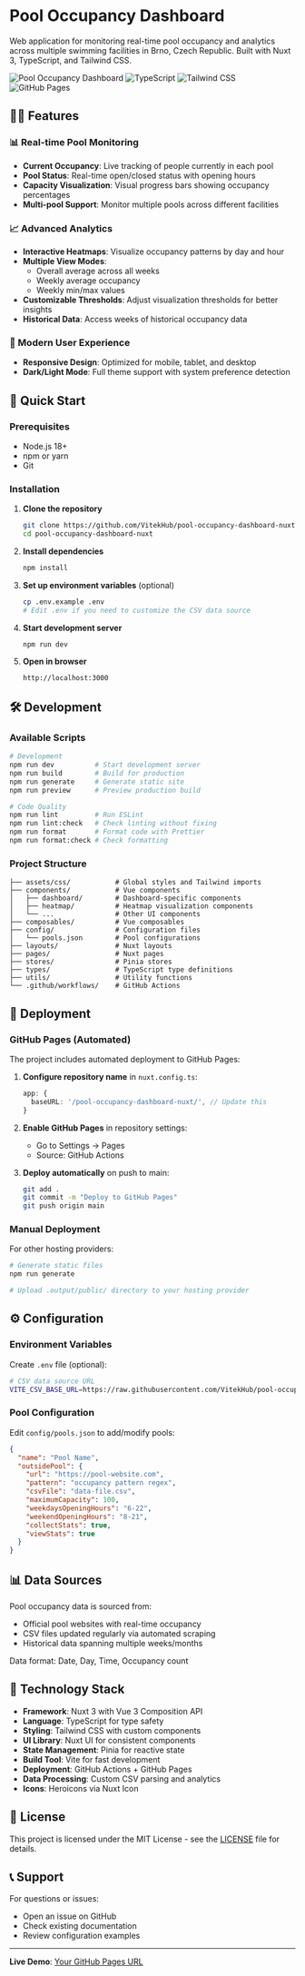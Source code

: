 # Pool Occupancy Dashboard

Web application for monitoring real-time pool occupancy and analytics across multiple swimming facilities in Brno, Czech Republic. Built with Nuxt 3, TypeScript, and Tailwind CSS.

![Pool Occupancy Dashboard](https://img.shields.io/badge/Nuxt-3-00DC82?logo=nuxt.js&logoColor=white)
![TypeScript](https://img.shields.io/badge/TypeScript-007ACC?logo=typescript&logoColor=white)
![Tailwind CSS](https://img.shields.io/badge/Tailwind-38B2AC?logo=tailwind-css&logoColor=white)
![GitHub Pages](https://img.shields.io/badge/GitHub%20Pages-222222?logo=github&logoColor=white)

## 🏊‍♂️ Features

### 📊 Real-time Pool Monitoring

- **Current Occupancy**: Live tracking of people currently in each pool
- **Pool Status**: Real-time open/closed status with opening hours
- **Capacity Visualization**: Visual progress bars showing occupancy percentages
- **Multi-pool Support**: Monitor multiple pools across different facilities

### 📈 Advanced Analytics

- **Interactive Heatmaps**: Visualize occupancy patterns by day and hour
- **Multiple View Modes**:
  - Overall average across all weeks
  - Weekly average occupancy
  - Weekly min/max values
- **Customizable Thresholds**: Adjust visualization thresholds for better insights
- **Historical Data**: Access weeks of historical occupancy data

### 🎨 Modern User Experience

- **Responsive Design**: Optimized for mobile, tablet, and desktop
- **Dark/Light Mode**: Full theme support with system preference detection

## 🚀 Quick Start

### Prerequisites

- Node.js 18+
- npm or yarn
- Git

### Installation

1. **Clone the repository**

   ```bash
   git clone https://github.com/VitekHub/pool-occupancy-dashboard-nuxt.git
   cd pool-occupancy-dashboard-nuxt
   ```

2. **Install dependencies**

   ```bash
   npm install
   ```

3. **Set up environment variables** (optional)

   ```bash
   cp .env.example .env
   # Edit .env if you need to customize the CSV data source
   ```

4. **Start development server**

   ```bash
   npm run dev
   ```

5. **Open in browser**
   ```
   http://localhost:3000
   ```

## 🛠️ Development

### Available Scripts

```bash
# Development
npm run dev          # Start development server
npm run build        # Build for production
npm run generate     # Generate static site
npm run preview      # Preview production build

# Code Quality
npm run lint         # Run ESLint
npm run lint:check   # Check linting without fixing
npm run format       # Format code with Prettier
npm run format:check # Check formatting
```

### Project Structure

```
├── assets/css/           # Global styles and Tailwind imports
├── components/           # Vue components
│   ├── dashboard/        # Dashboard-specific components
│   ├── heatmap/          # Heatmap visualization components
│   └── ...               # Other UI components
├── composables/          # Vue composables
├── config/               # Configuration files
│   └── pools.json        # Pool configurations
├── layouts/              # Nuxt layouts
├── pages/                # Nuxt pages
├── stores/               # Pinia stores
├── types/                # TypeScript type definitions
├── utils/                # Utility functions
└── .github/workflows/    # GitHub Actions
```

## 🚀 Deployment

### GitHub Pages (Automated)

The project includes automated deployment to GitHub Pages:

1. **Configure repository name** in `nuxt.config.ts`:

   ```typescript
   app: {
     baseURL: '/pool-occupancy-dashboard-nuxt/', // Update this
   }
   ```

2. **Enable GitHub Pages** in repository settings:
   - Go to Settings → Pages
   - Source: GitHub Actions

3. **Deploy automatically** on push to main:
   ```bash
   git add .
   git commit -m "Deploy to GitHub Pages"
   git push origin main
   ```

### Manual Deployment

For other hosting providers:

```bash
# Generate static files
npm run generate

# Upload .output/public/ directory to your hosting provider
```

## ⚙️ Configuration

### Environment Variables

Create `.env` file (optional):

```bash
# CSV data source URL
VITE_CSV_BASE_URL=https://raw.githubusercontent.com/VitekHub/pool-occupancy-tracker/main/data/
```

### Pool Configuration

Edit `config/pools.json` to add/modify pools:

```json
{
  "name": "Pool Name",
  "outsidePool": {
    "url": "https://pool-website.com",
    "pattern": "occupancy pattern regex",
    "csvFile": "data-file.csv",
    "maximumCapacity": 100,
    "weekdaysOpeningHours": "6-22",
    "weekendOpeningHours": "8-21",
    "collectStats": true,
    "viewStats": true
  }
}
```

## 📊 Data Sources

Pool occupancy data is sourced from:

- Official pool websites with real-time occupancy
- CSV files updated regularly via automated scraping
- Historical data spanning multiple weeks/months

Data format: Date, Day, Time, Occupancy count

## 🔧 Technology Stack

- **Framework**: Nuxt 3 with Vue 3 Composition API
- **Language**: TypeScript for type safety
- **Styling**: Tailwind CSS with custom components
- **UI Library**: Nuxt UI for consistent components
- **State Management**: Pinia for reactive state
- **Build Tool**: Vite for fast development
- **Deployment**: GitHub Actions + GitHub Pages
- **Data Processing**: Custom CSV parsing and analytics
- **Icons**: Heroicons via Nuxt Icon

## 📄 License

This project is licensed under the MIT License - see the [LICENSE](LICENSE) file for details.

## 📞 Support

For questions or issues:

- Open an issue on GitHub
- Check existing documentation
- Review configuration examples

---

**Live Demo**: [Your GitHub Pages URL](https://vitekhub.github.io/pool-occupancy-dashboard-nuxt/)
